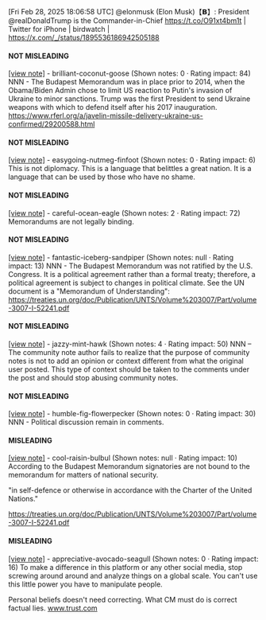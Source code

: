 [Fri Feb 28, 2025 18:06:58 UTC] @elonmusk (Elon Musk)【𝗕】: President @realDonaldTrump is the Commander-in-Chief  https://t.co/O91xt4bm1t | Twitter for iPhone | birdwatch | https://x.com/_/status/1895536186942505188

#### NOT MISLEADING

[[view note]](https://x.com/i/birdwatch/n/1895582538090807334) - brilliant-coconut-goose (Shown notes: 0 · Rating impact: 84)
NNN - The Budapest Memorandum was in place prior to 2014, when the Obama/Biden Admin chose to limit US reaction to Putin's invasion of Ukraine to minor sanctions. Trump was the first President to send Ukraine weapons with which to defend itself after his 2017 inauguration. https://www.rferl.org/a/javelin-missile-delivery-ukraine-us-confirmed/29200588.html

#### NOT MISLEADING

[[view note]](https://x.com/i/birdwatch/n/1895570589156274201) - easygoing-nutmeg-finfoot (Shown notes: 0 · Rating impact: 6)
This is not diplomacy. This is a language that belittles a great nation. It is a language that can be used by those who have no shame.

#### NOT MISLEADING

[[view note]](https://x.com/i/birdwatch/n/1895566627883676129) - careful-ocean-eagle (Shown notes: 2 · Rating impact: 72)
Memorandums are not legally binding.

#### NOT MISLEADING

[[view note]](https://x.com/i/birdwatch/n/1895562471269912970) - fantastic-iceberg-sandpiper (Shown notes: null · Rating impact: 13)
NNN - The Budapest Memorandum was not ratified by the U.S. Congress. It is a political agreement rather than a formal treaty; therefore, a political agreement is subject to changes in political climate. See the UN document is a "Memorandum of Understanding": https://treaties.un.org/doc/Publication/UNTS/Volume%203007/Part/volume-3007-I-52241.pdf


#### NOT MISLEADING

[[view note]](https://x.com/i/birdwatch/n/1895550890452320323) - jazzy-mint-hawk (Shown notes: 4 · Rating impact: 50)
NNN – The community note author fails to realize that the purpose of community notes is not to add an opinion or context different from what the original user posted. This type of context should be taken to the comments under the post and should stop abusing community notes.

#### NOT MISLEADING

[[view note]](https://x.com/i/birdwatch/n/1895550403120402819) - humble-fig-flowerpecker (Shown notes: 0 · Rating impact: 30)
NNN - Political discussion remain in comments.

#### MISLEADING

[[view note]](https://x.com/i/birdwatch/n/1895564108130632132) - cool-raisin-bulbul (Shown notes: null · Rating impact: 10)
According to the Budapest Memorandum signatories are not bound to the memorandum for matters of national security.  

  "in self-defence or otherwise in accordance with the Charter of the United Nations."

https://treaties.un.org/doc/Publication/UNTS/Volume%203007/Part/volume-3007-I-52241.pdf


#### MISLEADING

[[view note]](https://x.com/i/birdwatch/n/1895585236760646002) - appreciative-avocado-seagull (Shown notes: 0 · Rating impact: 16)
To make a difference in this platform or any other social media, stop screwing around around and analyze things on a global scale. You can't use this little power you have to manipulate people.

Personal beliefs doesn't need correcting. What CM must do is correct factual lies. www.trust.com
